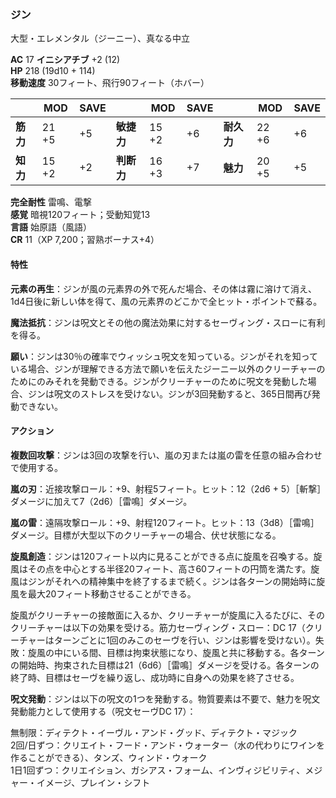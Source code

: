 ### ジン
大型・エレメンタル（ジーニー）、真なる中立

**AC** 17 **イニシアチブ** +2 (12)  
**HP** 218 (19d10 + 114)  
**移動速度** 30フィート、飛行90フィート（ホバー）

|      | MOD | SAVE |      | MOD | SAVE |      | MOD | SAVE |
|------|-----|------|------|-----|------|------|-----|------|
| **筋力** | 21 +5 | +5 | **敏捷力** | 15 +2 | +6 | **耐久力** | 22 +6 | +6 |
| **知力** | 15 +2 | +2 | **判断力** | 16 +3 | +7 | **魅力** | 20 +5 | +5 |

**完全耐性** 雷鳴、電撃  
**感覚** 暗視120フィート；受動知覚13  
**言語** 始原語（風語）  
**CR** 11（XP 7,200；習熟ボーナス+4）

#### 特性

**元素の再生**：ジンが風の元素界の外で死んだ場合、その体は霧に溶けて消え、1d4日後に新しい体を得て、風の元素界のどこかで全ヒット・ポイントで蘇る。

**魔法抵抗**：ジンは呪文とその他の魔法効果に対するセーヴィング・スローに有利を得る。

**願い**：ジンは30％の確率でウィッシュ呪文を知っている。ジンがそれを知っている場合、ジンが理解できる方法で願いを伝えたジーニー以外のクリーチャーのためにのみそれを発動できる。ジンがクリーチャーのために呪文を発動した場合、ジンは呪文のストレスを受けない。ジンが3回発動すると、365日間再び発動できない。

#### アクション

**複数回攻撃**：ジンは3回の攻撃を行い、嵐の刃または嵐の雷を任意の組み合わせで使用する。

**嵐の刃**：近接攻撃ロール：+9、射程5フィート。ヒット：12（2d6 + 5）［斬撃］ダメージに加えて7（2d6）［雷鳴］ダメージ。

**嵐の雷**：遠隔攻撃ロール：+9、射程120フィート。ヒット：13（3d8）［雷鳴］ダメージ。目標が大型以下のクリーチャーの場合、伏せ状態になる。

**旋風創造**：ジンは120フィート以内に見ることができる点に旋風を召喚する。旋風はその点を中心とする半径20フィート、高さ60フィートの円筒を満たす。旋風はジンがそれへの精神集中を終了するまで続く。ジンは各ターンの開始時に旋風を最大20フィート移動させることができる。

旋風がクリーチャーの接敵面に入るか、クリーチャーが旋風に入るたびに、そのクリーチャーは以下の効果を受ける。筋力セーヴィング・スロー：DC 17（クリーチャーはターンごとに1回のみこのセーヴを行い、ジンは影響を受けない）。失敗：旋風の中にいる間、目標は拘束状態になり、旋風と共に移動する。各ターンの開始時、拘束された目標は21（6d6）［雷鳴］ダメージを受ける。各ターンの終了時、目標はセーヴを繰り返し、成功時に自身への効果を終了させる。

**呪文発動**：ジンは以下の呪文の1つを発動する。物質要素は不要で、魅力を呪文発動能力として使用する（呪文セーヴDC 17）：

無制限：ディテクト・イーヴル・アンド・グッド、ディテクト・マジック  
2回/日ずつ：クリエイト・フード・アンド・ウォーター（水の代わりにワインを作ることができる）、タンズ、ウィンド・ウォーク  
1日1回ずつ：クリエイション、ガシアス・フォーム、インヴィジビリティ、メジャー・イメージ、プレイン・シフト